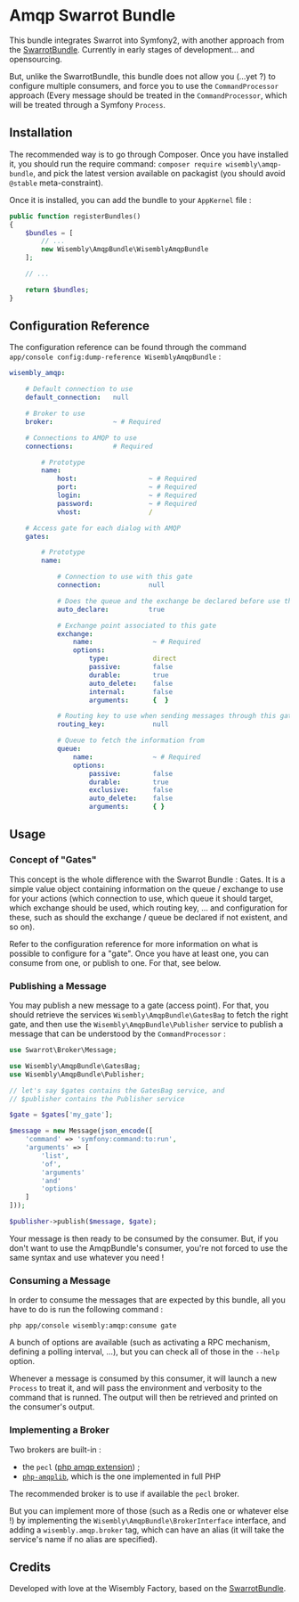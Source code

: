 Amqp Swarrot Bundle
===================
This bundle integrates Swarrot into Symfony2, with another approach from the
[SwarrotBundle](http://github.com/swarrot/SwarrotBundle). Currently in early
stages of development... and opensourcing.

But, unlike the SwarrotBundle, this bundle does not allow you (...yet ?) to
configure multiple consumers, and force you to use the `CommandProcessor`
approach (Every message should be treated in the `CommandProcessor`, which will
be treated through a Symfony `Process`.

Installation
------------
The recommended way is to go through Composer. Once you have installed it, you
should run the require command: `composer require wisembly\amqp-bundle`, and
pick the latest version available on packagist (you should avoid `@stable`
meta-constraint).

Once it is installed, you can add the bundle to your `AppKernel` file :

```php
public function registerBundles()
{
    $bundles = [
        // ...
        new Wisembly\AmqpBundle\WisemblyAmqpBundle
    ];

    // ...

    return $bundles;
}
```

Configuration Reference
-----------------------
The configuration reference can be found through the command
`app/console config:dump-reference WisemblyAmqpBundle` :

```yaml
wisembly_amqp:

    # Default connection to use
    default_connection:   null

    # Broker to use
    broker:               ~ # Required

    # Connections to AMQP to use
    connections:          # Required

        # Prototype
        name:
            host:                  ~ # Required
            port:                  ~ # Required
            login:                 ~ # Required
            password:              ~ # Required
            vhost:                 /

    # Access gate for each dialog with AMQP
    gates:

        # Prototype
        name:

            # Connection to use with this gate
            connection:            null

            # Does the queue and the exchange be declared before use them
            auto_declare:          true

            # Exchange point associated to this gate
            exchange:
                name:               ~ # Required
                options:
                    type:           direct
                    passive:        false
                    durable:        true
                    auto_delete:    false
                    internal:       false
                    arguments:      {  }

            # Routing key to use when sending messages through this gate
            routing_key:            null

            # Queue to fetch the information from
            queue:
                name:               ~ # Required
                options:
                    passive:        false
                    durable:        true
                    exclusive:      false
                    auto_delete:    false
                    arguments:      { }
```

Usage
-----
### Concept of "Gates"
This concept is the whole difference with the Swarrot Bundle : Gates. It is a
simple value object containing information on the queue / exchange to use for
your actions (which connection to use, which queue it should target, which
exchange should be used, which routing key, ... and configuration for these,
such as should the exchange / queue be declared if not existent, and so on).

Refer to the configuration reference for more information on what is possible
to configure for a "gate". Once you have at least one, you can consume from one,
or publish to one. For that, see below.


### Publishing a Message
You may publish a new message to a gate (access point). For that, you should
retrieve the services `Wisembly\AmqpBundle\GatesBag` to fetch the right gate,
and then use the `Wisembly\AmqpBundle\Publisher` service to publish a message
that can be understood by the `CommandProcessor` :

```php
use Swarrot\Broker\Message;

use Wisembly\AmqpBundle\GatesBag;
use Wisembly\AmqpBundle\Publisher;

// let's say $gates contains the GatesBag service, and
// $publisher contains the Publisher service

$gate = $gates['my_gate'];

$message = new Message(json_encode([
    'command' => 'symfony:command:to:run',
    'arguments' => [
        'list',
        'of',
        'arguments'
        'and'
        'options'
    ]
]));

$publisher->publish($message, $gate);
```

Your message is then ready to be consumed by the consumer. But, if you don't
want to use the AmqpBundle's consumer, you're not forced to use the same syntax
and use whatever you need !

### Consuming a Message
In order to consume the messages that are expected by this bundle, all you have
to do is run the following command :

```
php app/console wisembly:amqp:consume gate
```

A bunch of options are available (such as activating a RPC mechanism, defining
a polling interval, ...), but you can check all of those in the `--help` option.

Whenever a message is consumed by this consumer, it will launch a new `Process`
to treat it, and will pass the environment and verbosity to the command that is
runned. The output will then be retrieved and printed on the consumer's output.

### Implementing a Broker
Two brokers are built-in :

- the `pecl` ([php amqp extension](https://pecl.php.net/package/amqp)) ;
- [`php-amqplib`](https://github.com/php-amqplib/php-amqplib), which is the one
  implemented in full PHP

The recommended broker is to use if available the `pecl` broker.

But you can implement more of those (such as a Redis one or whatever else !) by
implementing the `Wisembly\AmqpBundle\BrokerInterface` interface, and adding a
`wisembly.amqp.broker` tag, which can have an alias (it will take the service's
name if no alias are specified).

Credits
-------
Developed with love at the Wisembly Factory, based on the
[SwarrotBundle](http://github.com/swarrot/SwarrotBundle).
